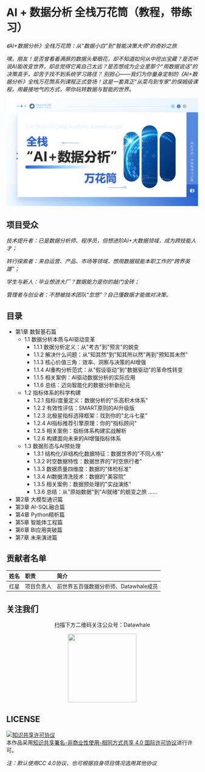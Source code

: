# AI + 数据分析 全栈万花筒（教程，带练习）

*《AI+数据分析》全栈万花筒：从“数据小白”到“智能决策大师”的奇妙之旅*

*嘿，朋友！是否曾看着满屏的数据头晕眼花，却不知道如何从中挖出宝藏？是否听说AI能改变世界，却总觉得它离自己太远？是否想成为企业里那个“用数据说话”的决策高手，却苦于找不到系统学习路径？
别担心——我们为你量身定制的《AI+数据分析》全栈万花筒系列课程正式登场！这是一套真正“从菜鸟到专家”的保姆级课程，用最接地气的方式，带你玩转数据与智能的世界。*


![image](https://github.com/SilverRiolu/fs-ai-dak/blob/main/readme_add_pic/AI+DA2.png)


## 项目受众

*技术提升者​：已是数据分析师、程序员，但想进阶AI+大数据领域，成为跨技能人才；*  

*转行探索者​：来自运营、产品、市场等领域，想用数据赋能本职工作的“跨界英雄”；*

*学生与新人​：毕业想进大厂？数据能力是你的敲门金砖；*

*管理者与创业者​：不想被技术团队“忽悠”？自己懂数据才能做对决策。*

## 目录

- 第1章 数智基石篇​
  - 1.1 数据分析本质与AI驱动变革​
    - 1.1.1 数据分析定义：从"考古"到"预言"的蜕变
    - 1.1.2 解决什么问题：从"知其然"到"知其所以然"再到"预知其未然"
    - 1.1.3 核心价值三角：效率、洞察与决策的AI增强
    - 1.1.4 AI重构分析范式：从"假设驱动"到"数据驱动"的革命性转变
    - 1.1.5 相关案例：AI驱动数据分析的实际应用
    - 1.1.6 总结：迈向智能化的数据分析新纪元
  - 1.2 指标体系的科学构建
    - 1.2.1 指标/度量定义：数据分析的"乐高积木体系"
    - 1.2.2 有效性评估：SMART原则的AI升级版
    - 1.2.3 北极星指标选择框架：找到你的"北斗七星"
    - 1.2.4 AI指标推荐引擎原理：你的"指标顾问"
    - 1.2.5 相关案例：指标体系构建实战解析
    - 1.2.6 构建面向未来的AI增强指标体系
  - 1.3 数据形态与AI预处理
    - 1.3.1 结构化/非结构化数据特征：数据世界的"不同人格"
    - 1.3.2 时空数据特性：数据世界的"时空旅行者"
    - 1.3.3 数据质量四维度：数据的"体检标准"
    - 1.3.4 AI数据清洗技术：数据的"美容院"
    - 1.3.5 相关案例：数据预处理的"实战演练"
    - 1.3.6 总结：从"原始数据"到"AI就绪"的蜕变之旅
……
- 第2章 ​大模型通识篇​
- 第3章 ​AI-SQL融合篇​
- 第4章 ​Python精析篇​
- 第5章 ​智能体工程篇​
- 第6章 ​BI应用突破篇​
- 第7章 ​未来演进篇

## 贡献者名单

| 姓名 | 职责 | 简介 |
| :----| :---- | :---- |
| 红星 | 项目负责人 | 前世界五百强数据分析师、Datawhale成员 |





## 关注我们

<div align=center>
<p>扫描下方二维码关注公众号：Datawhale</p>
<img src="https://raw.githubusercontent.com/datawhalechina/pumpkin-book/master/res/qrcode.jpeg" width = "180" height = "180">
</div>

## LICENSE

<a rel="license" href="http://creativecommons.org/licenses/by-nc-sa/4.0/"><img alt="知识共享许可协议" style="border-width:0" src="https://img.shields.io/badge/license-CC%20BY--NC--SA%204.0-lightgrey" /></a><br />本作品采用<a rel="license" href="http://creativecommons.org/licenses/by-nc-sa/4.0/">知识共享署名-非商业性使用-相同方式共享 4.0 国际许可协议</a>进行许可。

*注：默认使用CC 4.0协议，也可根据自身项目情况选用其他协议*
